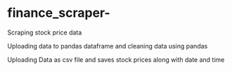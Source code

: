 # finance_scraper-
Scraping stock price data 

Uploading data to pandas dataframe and cleaning data using pandas 

Uploading Data as csv file and saves stock prices along with date and time 
